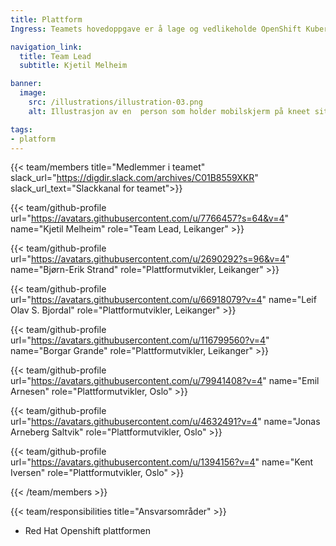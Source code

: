```yaml
---
title: Plattform
Ingress: Teamets hovedoppgave er å lage og vedlikeholde OpenShift Kubernetes plattformen med støttetenester som løysingen er drifta på i samarbeid med driftspartner.

navigation_link:
  title: Team Lead
  subtitle: Kjetil Melheim

banner:
  image:
    src: /illustrations/illustration-03.png
    alt: Illustrasjon av en  person som holder mobilskjerm på kneet sitt

tags:
- platform
---
```


{{< team/members title="Medlemmer i teamet" slack_url="https://digdir.slack.com/archives/C01B8559XKR" slack_url_text="Slackkanal for teamet">}}


 {{< team/github-profile url="https://avatars.githubusercontent.com/u/7766457?s=64&v=4" name="Kjetil Melheim" role="Team Lead, Leikanger" >}}


  {{< team/github-profile url="https://avatars.githubusercontent.com/u/2690292?s=96&v=4" name="Bjørn-Erik Strand" role="Plattformutvikler, Leikanger" >}}

  {{< team/github-profile url="https://avatars.githubusercontent.com/u/66918079?v=4" name="Leif Olav S. Bjordal" role="Plattformutvikler, Leikanger" >}}

  {{< team/github-profile url="https://avatars.githubusercontent.com/u/116799560?v=4" name="Borgar Grande" role="Plattformutvikler, Leikanger" >}}

  {{< team/github-profile url="https://avatars.githubusercontent.com/u/79941408?v=4" name="Emil Arnesen" role="Plattformutvikler, Oslo" >}}

  {{< team/github-profile url="https://avatars.githubusercontent.com/u/4632491?v=4" name="Jonas Arneberg Saltvik" role="Plattformutvikler, Oslo" >}}

  {{< team/github-profile url="https://avatars.githubusercontent.com/u/1394156?v=4" name="Kent Iversen" role="Plattformutvikler, Oslo" >}}


{{< /team/members >}}

{{< team/responsibilities title="Ansvarsområder" >}}

- Red Hat Openshift plattformen
